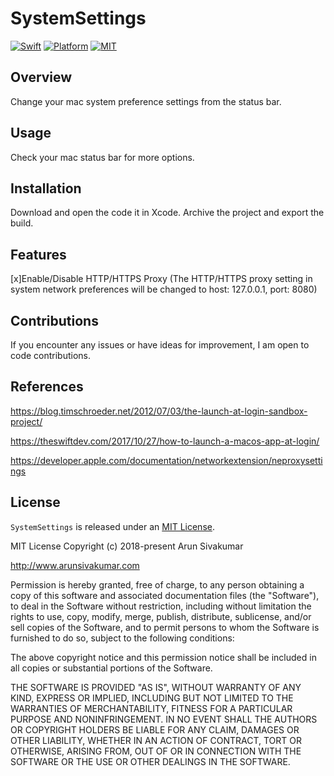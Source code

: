 # SystemSettings

[![Swift](https://img.shields.io/badge/Swift-4.1-orange.svg)](https://swift.org)
[![Platform](https://img.shields.io/badge/platform-osx-blue.svg)](https://github.com/RobertGummesson/BuildTimeAnalyzer-for-Xcode)
[![MIT](https://img.shields.io/badge/License-MIT-blue.svg)](https://opensource.org/licenses/MIT)

## Overview

Change your mac system preference settings from the status bar.

## Usage

Check your mac status bar for more options. 

## Installation

Download and open the code it in Xcode. Archive the project and export the build.

## Features

[x]Enable/Disable HTTP/HTTPS Proxy
(The HTTP/HTTPS proxy setting in system network preferences will be changed to host: 127.0.0.1, port: 8080)

## Contributions

If you encounter any issues or have ideas for improvement, I am open to code contributions.

## References
https://blog.timschroeder.net/2012/07/03/the-launch-at-login-sandbox-project/

https://theswiftdev.com/2017/10/27/how-to-launch-a-macos-app-at-login/

https://developer.apple.com/documentation/networkextension/neproxysettings

## License

`SystemSettings` is released under an [MIT License][mitLink].

MIT License
Copyright (c) 2018-present Arun Sivakumar

http://www.arunsivakumar.com

Permission is hereby granted, free of charge, to any person obtaining a copy of this software and
associated documentation files (the "Software"), to deal in the Software without restriction, including
without limitation the rights to use, copy, modify, merge, publish, distribute, sublicense, and/or sell
copies of the Software, and to permit persons to whom the Software is furnished to do so, subject to the
following conditions:

The above copyright notice and this permission notice shall be included in
all copies or substantial portions of the Software.

THE SOFTWARE IS PROVIDED "AS IS", WITHOUT WARRANTY OF ANY KIND, EXPRESS OR IMPLIED, INCLUDING BUT NOT
LIMITED TO THE WARRANTIES OF MERCHANTABILITY, FITNESS FOR A PARTICULAR PURPOSE AND NONINFRINGEMENT.
IN NO EVENT SHALL THE AUTHORS OR COPYRIGHT HOLDERS BE LIABLE FOR ANY CLAIM, DAMAGES OR OTHER LIABILITY, WHETHER
IN AN ACTION OF CONTRACT, TORT OR OTHERWISE, ARISING FROM, OUT OF OR IN CONNECTION WITH THE SOFTWARE
OR THE USE OR OTHER DEALINGS IN THE SOFTWARE.

[mitLink]:http://opensource.org/licenses/MIT
